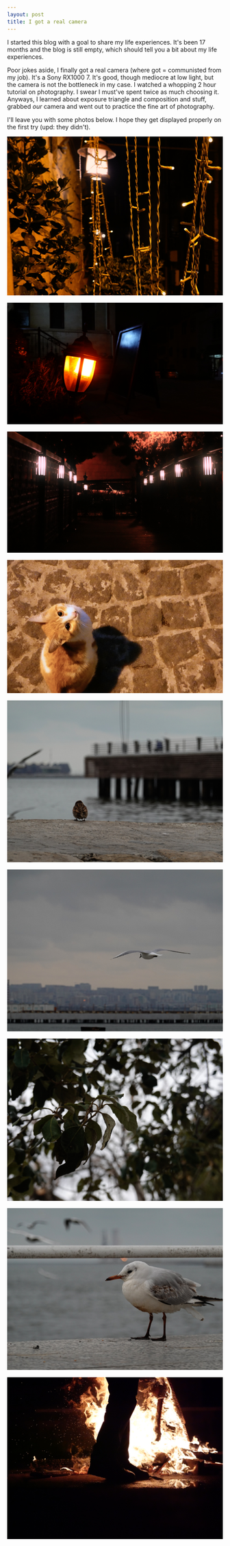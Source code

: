 ```yaml
---
layout: post
title: I got a real camera
---
```


I started this blog with a goal to share my life experiences. It's been 17 months and the blog is still empty, which should tell you a bit about my life experiences.

Poor jokes aside, I finally got a real camera (where got = communisted from my job). It's a Sony RX1000 7. It's good, though mediocre at low light, but the camera is not the bottleneck in my case. I watched a whopping 2 hour tutorial on photography. I swear I must've spent twice as much choosing it. Anyways, I learned about exposure triangle and composition and stuff, grabbed _our_ camera and went out to practice the fine art of photography.

I'll leave you with some photos below. I hope they get displayed properly on the first try (upd: they didn't).

![](/assets/img/photos/DSC00256.jpg)

![](/assets/img/photos/DSC00262.jpg)

![](/assets/img/photos/DSC00276.jpg)

![](/assets/img/photos/DSC00284.jpg)

![](/assets/img/photos/DSC00375.jpg)

![](/assets/img/photos/DSC00379.jpg)

![](/assets/img/photos/DSC00408.jpg)

![](/assets/img/photos/DSC00447.jpg)

![](/assets/img/photos/DSC00686.jpg)
